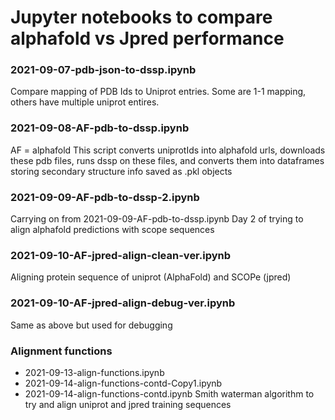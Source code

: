# Jupyter notebooks to compare alphafold vs Jpred performance

### 2021-09-07-pdb-json-to-dssp.ipynb
Compare mapping of PDB Ids to Uniprot entries. Some are 1-1 mapping, others have multiple uniprot entires.

### 2021-09-08-AF-pdb-to-dssp.ipynb
AF = alphafold
This script converts uniprotIds into alphafold urls, downloads these pdb files, runs dssp on these files, and converts them into dataframes storing secondary structure info saved as .pkl objects

### 2021-09-09-AF-pdb-to-dssp-2.ipynb
Carrying on from 2021-09-09-AF-pdb-to-dssp.ipynb
Day 2 of trying to align alphafold predictions with scope sequences

### 2021-09-10-AF-jpred-align-clean-ver.ipynb
Aligning protein sequence of uniprot (AlphaFold) and SCOPe (jpred)

### 2021-09-10-AF-jpred-align-debug-ver.ipynb
Same as above but used for debugging 

### Alignment functions
* 2021-09-13-align-functions.ipynb
* 2021-09-14-align-functions-contd-Copy1.ipynb
* 2021-09-14-align-functions-contd.ipynb
Smith waterman algorithm to try and align uniprot and jpred training sequences



